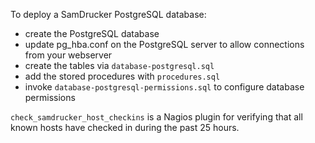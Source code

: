 To deploy a SamDrucker PostgreSQL database:

- create the PostgreSQL database
- update pg_hba.conf on the PostgreSQL server to allow connections from your webserver
- create the tables via `database-postgresql.sql`
- add the stored procedures with `procedures.sql`
- invoke `database-postgresql-permissions.sql` to configure database permissions

`check_samdrucker_host_checkins` is a Nagios plugin for verifying that all
known hosts have checked in during the past 25 hours.
